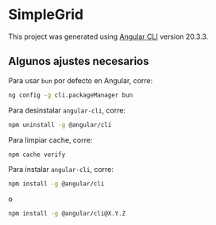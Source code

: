 # SimpleGrid

This project was generated using [Angular CLI](https://github.com/angular/angular-cli) version 20.3.3.

## Algunos ajustes necesarios

Para usar `bun` por defecto en Angular, corre:

```bash
ng config -g cli.packageManager bun
```

Para desinstalar `angular-cli`, corre:

```bash
npm uninstall -g @angular/cli
```

Para limpiar cache, corre:

```bash
npm cache verify
```

Para instalar `angular-cli`, corre:

```bash
npm install -g @angular/cli
```

o

```bash
npm install -g @angular/cli@X.Y.Z
```
